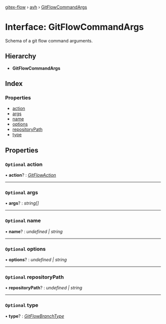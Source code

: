 [gitex-flow](../README.md) › [avh](../modules/avh.md) › [GitFlowCommandArgs](avh.gitflowcommandargs.md)

# Interface: GitFlowCommandArgs

Schema of a git flow command arguments.

## Hierarchy

* **GitFlowCommandArgs**

## Index

### Properties

* [action](avh.gitflowcommandargs.md#optional-action)
* [args](avh.gitflowcommandargs.md#optional-args)
* [name](avh.gitflowcommandargs.md#optional-name)
* [options](avh.gitflowcommandargs.md#optional-options)
* [repositoryPath](avh.gitflowcommandargs.md#optional-repositorypath)
* [type](avh.gitflowcommandargs.md#optional-type)

## Properties

### `Optional` action

• **action**? : *[GitFlowAction](../modules/avh.md#gitflowaction)*

___

### `Optional` args

• **args**? : *string[]*

___

### `Optional` name

• **name**? : *undefined | string*

___

### `Optional` options

• **options**? : *undefined | string*

___

### `Optional` repositoryPath

• **repositoryPath**? : *undefined | string*

___

### `Optional` type

• **type**? : *[GitFlowBranchType](../modules/api.md#gitflowbranchtype)*
